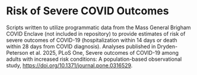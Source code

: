 # Risk of Severe COVID Outcomes
Scripts written to utilize programmatic data from the Mass General Brigham COVID Enclave (not included in repository) to provide estimates of risk of severe outcomes of COVID-19 (hospitalization within 14 days or death within 28 days from COVID diagnosis). Analyses published in Dryden-Peterson et al. 2025, PLoS One, Severe outcomes of COVID-19 among adults with increased risk conditions: A population-based observational study, https://doi.org/10.1371/journal.pone.0316529.
